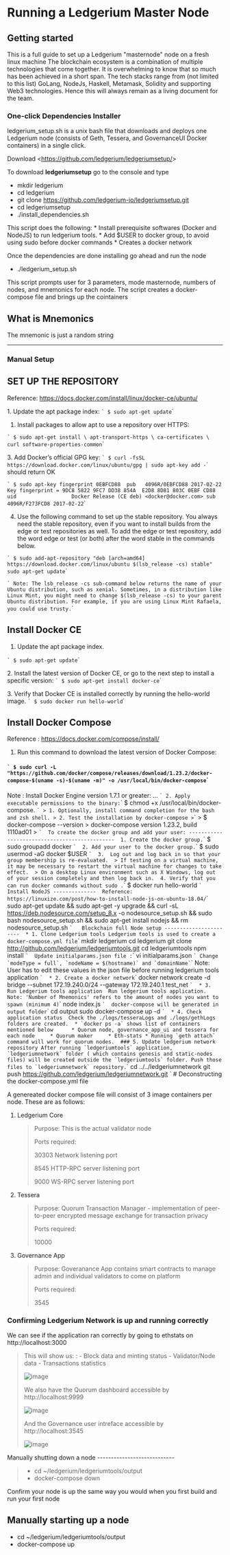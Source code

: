 # **Running a Ledgerium Master Node**

## **Getting started**
This is a full guide to set up a Ledgerium "masternode" node on a fresh linux machine The blockchain ecosystem is a combination of multiple technologies that come together. It is overwhelming to know that so much has been achieved in a short span. The tech stacks range from (not limited to this list) GoLang, NodeJs, Haskell, Metamask, Solidity and supporting Web3 technologies. Hence this will always remain as a living document for the team.

### One-click Dependencies Installer
ledgerium\_setup.sh is a unix bash file that downloads and deploys one Ledgerium node (consists of Geth, Tessera, and GovernanceUI Docker containers) in a single click.

Download \<<https://github.com/ledgerium/ledgeriumsetup/>\>

To download **ledgeriumsetup** go to the console and type

-   mkdir ledgerium
-   cd ledgerium
-   git clone https://github.com/ledgerium-io/ledgeriumsetup.git
-   cd ledgeriumsetup
-   ./install\_dependencies.sh

This script does the following: \* Install prerequisite softwares
(Docker and NodeJS) to run ledgerium tools. \* Add \$USER to docker
group, to avoid using sudo before docker commands \* Creates a docker
network

Once the dependencies are done installing go ahead and run the node

-   ./ledgerium\_setup.sh

This script prompts user for 3 parameters, mode masternode, numbers of nodes,
and mnemonics for each node. The script creates a docker-compose file
and brings up the cointainers

What is Mnemonics
-----------------

The mnemonic is just a random string

* * * * *

### Manual Setup

SET UP THE REPOSITORY
---------------------

Reference: <https://docs.docker.com/install/linux/docker-ce/ubuntu/>

​1. Update the apt package index: `` ` $ sudo apt-get update ``\`

1.  Install packages to allow apt to use a repository over HTTPS:

`` ` $ sudo apt-get install \ apt-transport-https \ ca-certificates \ curl software-properties-common ``\`

​3. Add Docker’s official GPG key:
`` ` $ curl -fsSL https://download.docker.com/linux/ubuntu/gpg | sudo apt-key add - ``\`
should return OK

`` ` $ sudo apt-key fingerprint 0EBFCD88  pub   4096R/0EBFCD88 2017-02-22       Key fingerprint = 9DC8 5822 9FC7 DD38 854A  E2D8 8D81 803C 0EBF CD88 uid                  Docker Release (CE deb) <docker@docker.com> sub   4096R/F273FCD8 2017-02-22 ``\`

4.  Use the following command to set up the stable repository. You
    always need the stable repository, even if you want to install
    builds from the edge or test repositories as well. To add the edge
    or test repository, add the word edge or test (or both) after the
    word stable in the commands below.

`` ` $ sudo add-apt-repository "deb [arch=amd64] https://download.docker.com/linux/ubuntu $(lsb_release -cs) stable" sudo apt-get update ``\`

`` ` Note: The lsb_release -cs sub-command below returns the name of your Ubuntu distribution, such as xenial. Sometimes, in a distribution like Linux Mint, you might need to change $(lsb_release -cs) to your parent Ubuntu distribution. For example, if you are using Linux Mint Rafaela, you could use trusty. ``\`

Install Docker CE
-----------------

1.  Update the apt package index.

`` ` $ sudo apt-get update ``\`

​2. Install the latest version of Docker CE, or go to the next step to
install a specific version: `` ` $ sudo apt-get install docker-ce ``\`

​3. Verify that Docker CE is installed correctly by running the
hello-world image. `` ` $ sudo docker run hello-world ``\`

Install Docker Compose
----------------------

Reference : <https://docs.docker.com/compose/install/>

1.  Run this command to download the latest version of Docker Compose:

#### `` ` $ sudo curl -L "https://github.com/docker/compose/releases/download/1.23.2/docker-compose-$(uname -s)-$(uname -m)" -o /usr/local/bin/docker-compose ``\`

Note : Install Docker Engine version 1.7.1 or greater: ...
`` ` 2. Apply executable permissions to the binary: ``\` \$ chmod +x
/usr/local/bin/docker-compose.
`` ` > 1. Optionally, install command completion for the bash and zsh shell. > 2. Test the installation by docker-compose > ``\`
\> \$ docker-compose --version \> docker-compose version 1.23.2, build
1110ad01 \>
`` `  To create the docker group and add your user: ----------------------------------------------  1. Create the docker group. ``\`
\$ sudo groupadd docker `` `  2. Add your user to the docker group. ``\`
\$ sudo usermod -aG docker \$USER
`` `  3.  Log out and log back in so that your group membership is re-evaluated.  > If testing on a virtual machine, it may be necessary to restart the virtual machine for changes to take effect.  > On a desktop Linux environment such as X Windows, log out of your session completely and then log back in.  4. Verify that you can run docker commands without sudo . ``\`
\$ docker run hello-world
`` `  Install NodeJS --------------  Reference:  https://linuxize.com/post/how-to-install-node-js-on-ubuntu-18.04/ ``\`
sudo apt-get update && sudo apt-get -y upgrade && curl -sL
<https://deb.nodesource.com/setup_8.x> -o nodesource\_setup.sh && sudo
bash nodesource\_setup.sh && sudo apt-get install nodejs && rm
nodesource\_setup.sh
`` `   Blockchain full Node setup -----------------------  * 1. Clone Ledgerium tools Ledgerium tools is used to create a docker-compose.yml file ``\`
mkdir ledgerium cd ledgerium git clone
<http://github.com/ledgerium/ledgeriumtools.git> cd ledgeriumtools npm
install `` `  Update initialparams.json file : ``\` vi
initialparams.json
`` ` Change `modeType = full`, `nodeName = $(hostname)` and `domainName` ``\`
Note: User has to edit these values in the json file before running
ledgerium tools application `` `  * 2. Create a docker network ``\`
docker network create -d bridge --subnet 172.19.240.0/24 --gateway
172.19.240.1 test\_net
`` `  * 3. Run Ledgerium tools application  Run ledgerium tools application. Note: 'Number of Mnemonics' refers to the amount of nodes you want to spawn (minimum 4) ``\`
node index.js
`` `  docker-compose will be generated in output folder ``\` cd output
sudo docker-compose up -d
`` `  * 4. Check application status  Check the ./logs/tesseraLogs and ./logs/gethLogs folders are created.  * `docker ps -a` shows list of containers mentioned below      * Quorum node, governance_app_ui and tessera for each node     * Quorum maker     * Eth-stats * Running `geth attach` command will work for quorum nodes.  ### 5. Update ledgerium network repository After running `ledgeriumtools` application, `ledgeriumnetwork` folder ( which contains genesis and static-nodes files) will be created outside the `ledgeriumtools` folder. Push those files to `ledgeriumnetwork` repository. ``\`
cd ../../ledgeriumnetwork git push
<https://github.com/ledgerium/ledgeriumnetwork.git> \` \# Deconstructing
the docker-compose.yml file

A genereated docker compose file will consist of 3 image containers per
node. These are as follows:

1.  Ledgerium Core

    > Purpose: This is the actual validator node
    >
    > Ports required:
    >
    > 30303 Network listening port
    >
    > 8545 HTTP-RPC server listening port
    >
    > 9000 WS-RPC server listening port

2.  Tessera

    > Purpose: Quorum Transaction Manager - implementation of
    > peer-to-peer encrypted message exchange for transaction privacy
    >
    > Ports required:
    >
    > 10000

3.  Governance App

    > Purpose: Goveranance App contains smart contracts to manage admin
    > and individual validators to come on platform
    >
    > Ports required:
    >
    > 3545

### Confirming Ledgerium Network is up and running correctly

We can see if the application ran correctly by going to ethstats on
http://localhost:3000

> This will show us:
> :   -   Block data and minting status
>     -   Validator/Node data
>     -   Transactions statistics
>
> ![image](../../images/3000.png)
>
> We also have the Quorum dashboard accessible by http://localhost:9999
>
> ![image](../../images/9999.png)
>
> And the Governance user intreface accessible by http://localhost:3545
>
> ![image](../../images/governance.png)

Manually shutting down a node ----------------------------

> -   cd \~/ledgerium/ledgeriumtools/output
> -   docker-compose down

Confirm your node is up the same way you would when you first build and
run your first node

Manually starting up a node
---------------------------

-   cd \~/ledgerium/ledgeriumtools/output
-   docker-compose up

